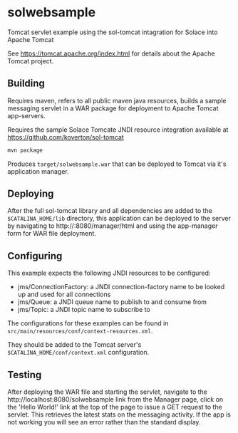 # solwebsample
Tomcat servlet example using the sol-tomcat intagration for Solace into Apache Tomcat

See https://tomcat.apache.org/index.html for details about the Apache Tomcat project.

## Building

Requires maven, refers to all public maven java resources, 
builds a sample messaging servlet in a WAR package for deployment 
to Apache Tomcat app-servers.

Requires the sample Solace Tomcate JNDI resource integration available 
at https://github.com/koverton/sol-tomcat

```bash
mvn package
```

Produces `target/solwebsample.war` that can be deployed to Tomcat 
via it's application manager.

## Deploying 

After the full sol-tomcat library and all dependencies are added 
to the `$CATALINA_HOME/lib` directory, this application can be 
deployed to the server by navigating to http://<server>:8080/manager/html
and using the app-manager form for WAR file deployment.

## Configuring

This example expects the following JNDI resources to be configured:

* jms/ConnectionFactory: a JNDI connection-factory name to be looked up and used for all connections
* jms/Queue: a JNDI queue name to publish to and consume from
* jms/Topic: a JNDI topic name to subscribe to

The configurations for these examples can be found in `src/main/resources/conf/context-resources.xml`.

They should be added to the Tomcat server's `$CATALINA_HOME/conf/context.xml` configuration.

## Testing 

After deploying the WAR file and starting the servlet, navigate to the http://localhost:8080/solwebsample 
link from the Manager page, click on the 'Hello World!' link at the top of the page to issue a GET 
request to the servlet. This retrieves the latest stats on the messaging activity. If the app is not 
working you will see an error rather than the standard display.